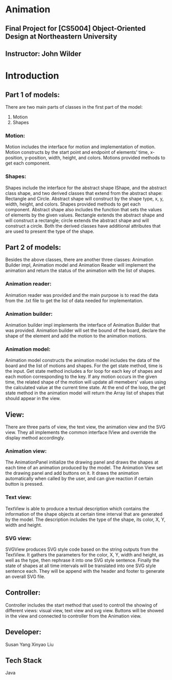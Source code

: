 # Animation
## Final Project for [CS5004] Object-Oriented Design at Northeastern University
## Instructor: John Wilder

# Introduction

## Part 1 of models:
There are two main parts of classes in the first part of the model:
1.	Motion
2.	Shapes

### Motion:
Motion includes the interface for motion and implementation of motion. Motion constructs by the start point and endpoint of elements' time, x-position, y-position, width, height, and colors. Motions provided methods to get each component.

### Shapes:
Shapes include the interface for the abstract shape IShape, and the abstract class shape, and two derived classes that extend from the abstract shape: Rectangle and Circle. Abstract shape will construct by the shape type, x, y, width, height, and colors. Shapes provided methods to get each component. Abstract shape also includes the function that sets the values of elements by the given values. Rectangle extends the abstract shape and will construct a rectangle; circle extends the abstract shape and will construct a circle. Both the derived classes have additional attributes that are used to present the type of the shape.


## Part 2 of models:
Besides the above classes, there are another three classes: Animation Builder impl, Animation model and Animation Reader will implement the animation and return the status of the animation with the list of shapes.

### Animation reader:
Animation reader was provided and the main purpose is to read the data from the .txt file to get the list of data needed for implementation.

### Animation builder:
Animation builder impl implements the interface of Animation Builder that was provided. Animation builder will set the bound of the board, declare the shape of the element and add the motion to the animation motions.

### Animation model:
Animation model constructs the animation model includes the data of the board and the list of motions and shapes. For the get state method, time is the input. Get state method includes a for loop for each key of shapes and each motion corresponding to the key. If any motion occurs in the given time, the related shape of the motion will update all memebers' values using the calculated value at the current time state. At the end of the loop, the get state method in the animation model will return the Array list of shapes that should appear in the view.


## View:
There are three parts of view, the text view, the animation view and the SVG view. They all implements the common interface IView and override the display method accordingly.

### Animation view:
The AnimationPanel initialize the drawing panel and draws the shapes at each time of an animation produced by the model. The Animation View set the drawing panel and add buttons on it. It draws the animation automatically when called by the user, and can give reaction if certain button is pressed.

### Text view:
TextView is able to produce a textual description which contains the information of the shape objects at certain time interval that are generated by the model. The description includes the type of the shape, its color, X, Y, width and height.

### SVG view:
SVGView produces SVG style code based on the string outputs from the TextView. It gathers the parameters for the color, X, Y, width and height, as well as the type, then rephrase it into one SVG style sentence. Finally the state of shapes at all time intervals will be translated into one SVG style sentence each. They will be append with the header and footer to generate an overall SVG file.


## Controller:
Controller includes the start method that used to controll the showing of different views: visual view, text view and svg view. Buttons will be showed in the view and connected to controller from the Animation view.

## Developer:
Susan Yang
Xinyao Liu

## Tech Stack
Java



